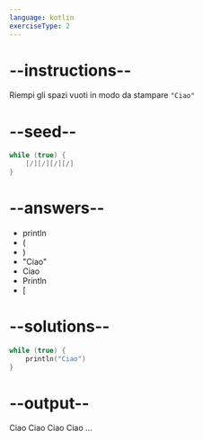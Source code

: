 ```yaml
---
language: kotlin
exerciseType: 2
---
```


# --instructions--

Riempi gli spazi vuoti in modo da stampare `"Ciao"`

# --seed--

```kotlin
while (true) {
    [/][/][/][/]
}
```

# --answers--

- println
- (
- )
- "Ciao"
- Ciao
- Println
- [

# --solutions--

```kotlin
while (true) {
    println("Ciao")
}
```

# --output--

Ciao
Ciao
Ciao
Ciao
...
